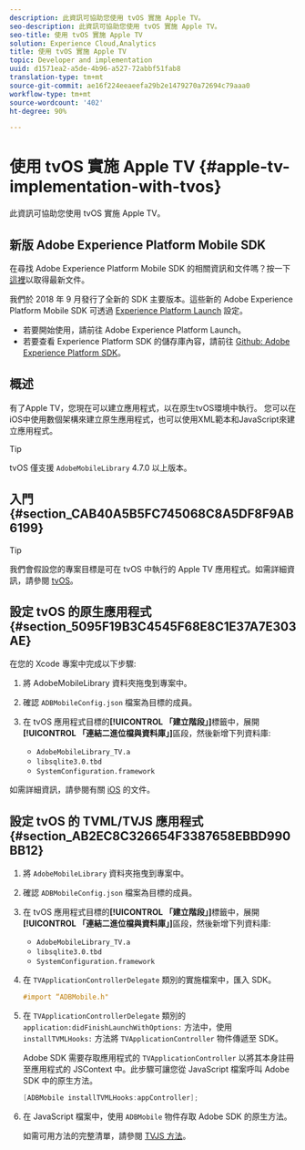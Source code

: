 ```yaml
---
description: 此資訊可協助您使用 tvOS 實施 Apple TV。
seo-description: 此資訊可協助您使用 tvOS 實施 Apple TV。
seo-title: 使用 tvOS 實施 Apple TV
solution: Experience Cloud,Analytics
title: 使用 tvOS 實施 Apple TV
topic: Developer and implementation
uuid: d1571ea2-a5de-4b96-a527-72abbf51fab8
translation-type: tm+mt
source-git-commit: ae16f224eeaeefa29b2e1479270a72694c79aaa0
workflow-type: tm+mt
source-wordcount: '402'
ht-degree: 90%

---
```



# 使用 tvOS 實施 Apple TV {#apple-tv-implementation-with-tvos}

此資訊可協助您使用 tvOS 實施 Apple TV。

## 新版 Adobe Experience Platform Mobile SDK

在尋找 Adobe Experience Platform Mobile SDK 的相關資訊和文件嗎？按一下[這裡](https://aep-sdks.gitbook.io/docs/)以取得最新文件。

我們於 2018 年 9 月發行了全新的 SDK 主要版本。這些新的 Adobe Experience Platform Mobile SDK 可透過 [Experience Platform Launch](https://www.adobe.com/tw/experience-platform/launch.html) 設定。

* 若要開始使用，請前往 Adobe Experience Platform Launch。
* 若要查看 Experience Platform SDK 的儲存庫內容，請前往 [Github: Adobe Experience Platform SDK](https://github.com/Adobe-Marketing-Cloud/acp-sdks)。

## 概述

有了Apple TV，您現在可以建立應用程式，以在原生tvOS環境中執行。 您可以在iOS中使用數個架構來建立原生應用程式，也可以使用XML範本和JavaScript來建立應用程式。

>[!TIP]
>
>tvOS 僅支援 `AdobeMobileLibrary` 4.7.0 以上版本。

## 入門 {#section_CAB40A5B5FC745068C8A5DF8F9AB6199}

>[!TIP]
>
>我們會假設您的專案目標是可在 tvOS 中執行的 Apple TV 應用程式。如需詳細資訊，請參閱 [tvOS](https://developer.apple.com/tvos/documentation/)。

## 設定 tvOS 的原生應用程式 {#section_5095F19B3C4545F68E8C1E37A7E303AE}

在您的 Xcode 專案中完成以下步驟:

1. 將 AdobeMobileLibrary 資料夾拖曳到專案中。
1. 確認 `ADBMobileConfig.json` 檔案為目標的成員。
1. 在 tvOS 應用程式目標的&#x200B;**[!UICONTROL 「建立階段」]**&#x200B;標籤中，展開&#x200B;**[!UICONTROL 「連結二進位檔與資料庫」]**&#x200B;區段，然後新增下列資料庫:

   * `AdobeMobileLibrary_TV.a`
   * `libsqlite3.0.tbd`
   * `SystemConfiguration.framework`

如需詳細資訊，請參閱有關 [iOS](https://developer.apple.com/ios/resources/) 的文件。

## 設定 tvOS 的 TVML/TVJS 應用程式 {#section_AB2EC8C326654F3387658EBBD990BB12}

1. 將 `AdobeMobileLibrary` 資料夾拖曳到專案中。
1. 確認 `ADBMobileConfig.json` 檔案為目標的成員。
1. 在 tvOS 應用程式目標的&#x200B;**[!UICONTROL 「建立階段」]**&#x200B;標籤中，展開&#x200B;**[!UICONTROL 「連結二進位檔與資料庫」]**&#x200B;區段，然後新增下列資料庫:

   * `AdobeMobileLibrary_TV.a`
   * `libsqlite3.0.tbd`
   * `SystemConfiguration.framework`

1. 在 `TVApplicationControllerDelegate` 類別的實施檔案中，匯入 SDK。

   ```objective-c
   #import “ADBMobile.h"
   ```

1. 在 `TVApplicationControllerDelegate` 類別的 `application:didFinishLaunchWithOptions:` 方法中，使用 `installTVMLHooks:` 方法將 `TVApplicationController` 物件傳遞至 SDK。

   Adobe SDK 需要存取應用程式的 `TVApplicationController` 以將其本身註冊至應用程式的 JSContext 中。此步驟可讓您從 JavaScript 檔案呼叫 Adobe SDK 中的原生方法。

   ```objective-c
   [ADBMobile installTVMLHooks:appController];
   ```

1. 在 JavaScript 檔案中，使用 `ADBMobile` 物件存取 Adobe SDK 的原生方法。

   如需可用方法的完整清單，請參閱 [TVJS 方法](/help/ios/apple-tv-implementation-tvos/tvjs-methods.md)。

